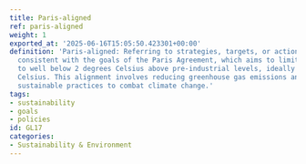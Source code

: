 ```yaml
---
title: Paris-aligned
ref: paris-aligned
weight: 1
exported_at: '2025-06-16T15:05:50.423301+00:00'
definition: 'Paris-aligned: Referring to strategies, targets, or actions that are
  consistent with the goals of the Paris Agreement, which aims to limit global warming
  to well below 2 degrees Celsius above pre-industrial levels, ideally to 1.5 degrees
  Celsius. This alignment involves reducing greenhouse gas emissions and promoting
  sustainable practices to combat climate change.'
tags:
- sustainability
- goals
- policies
id: GL17
categories:
- Sustainability & Environment
---
```


